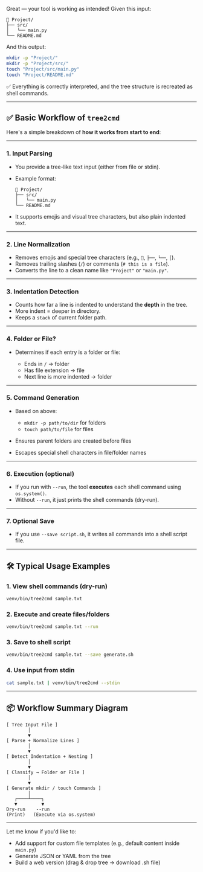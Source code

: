 Great — your tool is working as intended!
Given this input:

```text
📁 Project/
├── src/
│   └── main.py
└── README.md
```

And this output:

```bash
mkdir -p "Project/"
mkdir -p "Project/src/"
touch "Project/src/main.py"
touch "Project/README.md"
```

✅ Everything is correctly interpreted, and the tree structure is recreated as shell commands.

---

## ✅ Basic Workflow of `tree2cmd`

Here's a simple breakdown of **how it works from start to end**:

---

### 1. **Input Parsing**

* You provide a tree-like text input (either from file or stdin).
* Example format:

  ```text
  📁 Project/
  ├── src/
  │   └── main.py
  └── README.md
  ```
* It supports emojis and visual tree characters, but also plain indented text.

---

### 2. **Line Normalization**

* Removes emojis and special tree characters (e.g., `📁`, `├──`, `└──`, `│`).
* Removes trailing slashes (`/`) or comments (`# this is a file`).
* Converts the line to a clean name like `"Project"` or `"main.py"`.

---

### 3. **Indentation Detection**

* Counts how far a line is indented to understand the **depth** in the tree.
* More indent = deeper in directory.
* Keeps a `stack` of current folder path.

---

### 4. **Folder or File?**

* Determines if each entry is a folder or file:

  * Ends in `/` → folder
  * Has file extension → file
  * Next line is more indented → folder

---

### 5. **Command Generation**

* Based on above:

  * `mkdir -p path/to/dir` for folders
  * `touch path/to/file` for files
* Ensures parent folders are created before files
* Escapes special shell characters in file/folder names

---

### 6. **Execution (optional)**

* If you run with `--run`, the tool **executes** each shell command using `os.system()`.
* Without `--run`, it just prints the shell commands (dry-run).

---

### 7. **Optional Save**

* If you use `--save script.sh`, it writes all commands into a shell script file.

---

## 🛠️ Typical Usage Examples

### 1. View shell commands (dry-run)

```bash
venv/bin/tree2cmd sample.txt
```

### 2. Execute and create files/folders

```bash
venv/bin/tree2cmd sample.txt --run
```

### 3. Save to shell script

```bash
venv/bin/tree2cmd sample.txt --save generate.sh
```

### 4. Use input from stdin

```bash
cat sample.txt | venv/bin/tree2cmd --stdin
```

---

## 📦 Workflow Summary Diagram

```
[ Tree Input File ]
        │
        ▼
[ Parse + Normalize Lines ]
        │
        ▼
[ Detect Indentation + Nesting ]
        │
        ▼
[ Classify → Folder or File ]
        │
        ▼
[ Generate mkdir / touch Commands ]
        │
   ┌────┴────┐
   ▼         ▼
Dry-run    --run
(Print)   (Execute via os.system)
```

---

Let me know if you'd like to:

* Add support for custom file templates (e.g., default content inside `main.py`)
* Generate JSON or YAML from the tree
* Build a web version (drag & drop tree → download .sh file)
